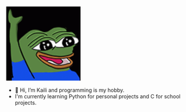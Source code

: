 ![Peepo Hey](peepoHey.gif)
- 👋 Hi, I’m Kaili and programming is my hobby.
- I'm currently learning Python for personal projects and C for school projects.
